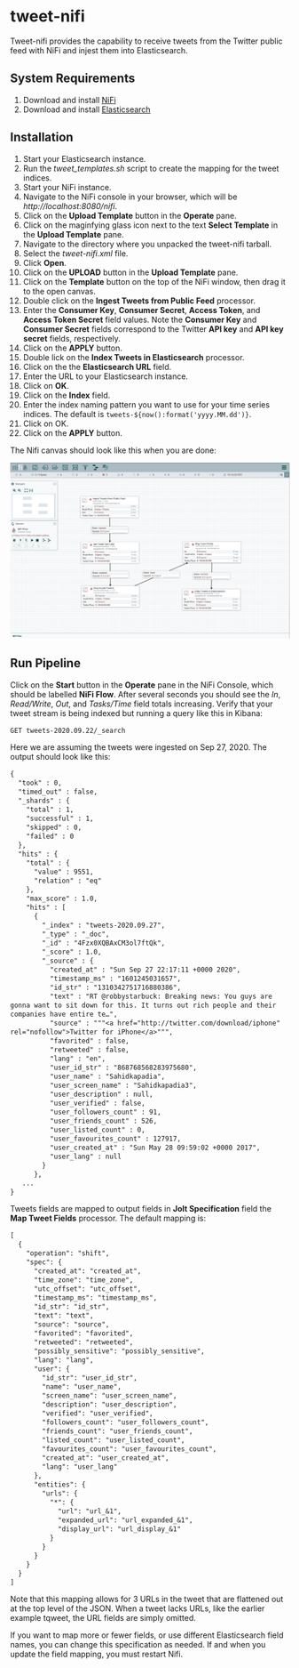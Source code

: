 # tweet-nifi

Tweet-nifi provides the capability to receive tweets from the Twitter public feed with NiFi and injest them into Elasticsearch.

## System Requirements

1. Download and install [NiFi](https://nifi.apache.org/download.html)
2. Download and install [Elasticsearch](https://www.elastic.co/downloads/elasticsearch)

## Installation

1. Start your Elasticsearch instance.
1. Run the *tweet_templates.sh* script to create the mapping for the tweet indices.
1. Start your NiFi instance.
1. Navigate to the NiFi console in your browser, which will be *http://localhost:8080/nifi*.
1. Click on the **Upload Template** button in the **Operate** pane.
1. Click on the maginfying glass icon next to the text **Select Template** in the **Upload Template** pane.
1. Navigate to the directory where you unpacked the tweet-nifi tarball. 
1. Select the *tweet-nifi.xml* file.
1. Click **Open**.
1. Click on the **UPLOAD** button in the **Upload Template** pane.
1. Click on the **Template** button on the top of the NiFi window, then drag it to the open canvas.
1. Double click on the **Ingest Tweets from Public Feed** processor.
1. Enter the **Consumer Key**, **Consumer Secret**, **Access Token**, and **Access Token Secret** field values. Note the **Consumer Key** and **Consumer Secret** fields correspond to the Twitter **API key** and **API key secret** fields, respectively.
1. Click on the **APPLY** button.
1. Double lick on the **Index Tweets in Elasticsearch** processor.
1. Click on the the **Elasticsearch URL** field.
1. Enter the URL to your Elasticsearch instance.
1. Click on **OK**.
1. Click on the **Index** field. 
1. Enter the index naming pattern you want to use for your time series indices.  The default is `tweets-${now():format('yyyy.MM.dd')}`.
1. Click on OK.
1. Click on the **APPLY** button.

The Nifi canvas should look like this when you are done:

![](Nifi_full_canvas.png)

## Run Pipeline

Click on the **Start** button in the **Operate** pane in the NiFi Console, which should be labelled **NiFi Flow**.  After several seconds you should see the *In*, *Read/Write*, *Out*, and *Tasks/Time* field totals increasing.  Verify that your tweet stream is being indexed but running a query like this in Kibana:

    GET tweets-2020.09.22/_search
    
Here we are assuming the tweets were ingested on Sep 27, 2020.  The output should look like this:

    {
      "took" : 0,
      "timed_out" : false,
      "_shards" : {
        "total" : 1,
        "successful" : 1,
        "skipped" : 0,
        "failed" : 0
      },
      "hits" : {
        "total" : {
          "value" : 9551,
          "relation" : "eq"
        },
        "max_score" : 1.0,
        "hits" : [
          {
            "_index" : "tweets-2020.09.27",
            "_type" : "_doc",
            "_id" : "4Fzx0XQBAxCM3ol7ftQk",
            "_score" : 1.0,
            "_source" : {
              "created_at" : "Sun Sep 27 22:17:11 +0000 2020",
              "timestamp_ms" : "1601245031657",
              "id_str" : "1310342751716880386",
              "text" : "RT @robbystarbuck: Breaking news: You guys are gonna want to sit down for this. It turns out rich people and their companies have entire te…",
              "source" : """<a href="http://twitter.com/download/iphone" rel="nofollow">Twitter for iPhone</a>""",
              "favorited" : false,
              "retweeted" : false,
              "lang" : "en",
              "user_id_str" : "868768568283975680",
              "user_name" : "Sahidkapadia",
              "user_screen_name" : "Sahidkapadia3",
              "user_description" : null,
              "user_verified" : false,
              "user_followers_count" : 91,
              "user_friends_count" : 526,
              "user_listed_count" : 0,
              "user_favourites_count" : 127917,
              "user_created_at" : "Sun May 28 09:59:02 +0000 2017",
              "user_lang" : null
            }
          },
       ...
    }
                            
Tweets fields are mapped to output fields in **Jolt Specification** field the **Map Tweet Fields** processor.  The default mapping is:

    [
      {
        "operation": "shift",
        "spec": {
          "created_at": "created_at",
          "time_zone": "time_zone",
          "utc_offset": "utc_offset",
          "timestamp_ms": "timestamp_ms",
          "id_str": "id_str",
          "text": "text",
          "source": "source",
          "favorited": "favorited",
          "retweeted": "retweeted",
          "possibly_sensitive": "possibly_sensitive",
          "lang": "lang",
          "user": {
            "id_str": "user_id_str",
            "name": "user_name",
            "screen_name": "user_screen_name",
            "description": "user_description",
            "verified": "user_verified",
            "followers_count": "user_followers_count",
            "friends_count": "user_friends_count",
            "listed_count": "user_listed_count",
            "favourites_count": "user_favourites_count",
            "created_at": "user_created_at",
            "lang": "user_lang"
          },
          "entities": {
            "urls": {
              "*": {
                "url": "url_&1",
                "expanded_url": "url_expanded_&1",
                "display_url": "url_display_&1"
              }
            }
          }
        }
      }
    ]

Note that this mapping allows for 3 URLs in the tweet that are flattened out at the top level of the JSON. When a tweet lacks URLs, like the earlier example tqweet, the URL fields are simply omitted.

If you want to map more or fewer fields, or use different Elasticsearch field names, you can change this specification as needed. If and when you update the field mapping, you must restart Nifi.
